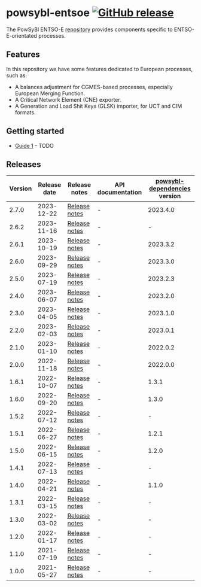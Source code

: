 # powsybl-entsoe [![GitHub release](https://img.shields.io/github/release/powsybl/powsybl-entsoe.svg?sort=semver)](https://github.com/powsybl/powsybl-entsoe/releases/)
The PowSyBl ENTSO-E [repository](https://github.com/powsybl/powsybl-entsoe) provides components specific to ENTSO-E-orientated processes.

## Features  

In this repository we have some features dedicated to European processes, such as:
- A balances adjustment for CGMES-based processes, especially European Merging Function.
- A Critical Network Element (CNE) exporter.
- A Generation and Load Shit Keys (GLSK) importer, for UCT and CIM formats.

## Getting started

- [Guide 1]() - TODO

## Releases

| Version | Release date | Release notes                                                                  | API documentation | [powsybl-dependencies](https://github.com/powsybl/powsybl-dependencies) version |
|---------|--------------|--------------------------------------------------------------------------------|-------------------|---------------------------------------------------------------------------------|
| 2.7.0   | 2023-12-22   | [Release notes](https://github.com/powsybl/powsybl-entsoe/releases/tag/v2.7.0) | -                 | 2023.4.0                                                                        |
| 2.6.2   | 2023-11-16   | [Release notes](https://github.com/powsybl/powsybl-entsoe/releases/tag/v2.6.2) | -                 | -                                                                               |
| 2.6.1   | 2023-10-19   | [Release notes](https://github.com/powsybl/powsybl-entsoe/releases/tag/v2.6.1) | -                 | 2023.3.2                                                                        |
| 2.6.0   | 2023-09-29   | [Release notes](https://github.com/powsybl/powsybl-entsoe/releases/tag/v2.6.0) | -                 | 2023.3.0                                                                        |
| 2.5.0   | 2023-07-19   | [Release notes](https://github.com/powsybl/powsybl-entsoe/releases/tag/v2.5.0) | -                 | 2023.2.3                                                                        |
| 2.4.0   | 2023-06-07   | [Release notes](https://github.com/powsybl/powsybl-entsoe/releases/tag/v2.4.0) | -                 | 2023.2.0                                                                        |
| 2.3.0   | 2023-04-05   | [Release notes](https://github.com/powsybl/powsybl-entsoe/releases/tag/v2.3.0) | -                 | 2023.1.0                                                                        |
| 2.2.0   | 2023-02-03   | [Release notes](https://github.com/powsybl/powsybl-entsoe/releases/tag/v2.2.0) | -                 | 2023.0.1                                                                        |
| 2.1.0   | 2023-01-10   | [Release notes](https://github.com/powsybl/powsybl-entsoe/releases/tag/v2.1.0) | -                 | 2022.0.2                                                                        |
| 2.0.0   | 2022-11-18   | [Release notes](https://github.com/powsybl/powsybl-entsoe/releases/tag/v2.0.0) | -                 | 2022.0.0                                                                        |
| 1.6.1   | 2022-10-07   | [Release notes](https://github.com/powsybl/powsybl-entsoe/releases/tag/v1.6.1) | -                 | 1.3.1                                                                           |
| 1.6.0   | 2022-09-20   | [Release notes](https://github.com/powsybl/powsybl-entsoe/releases/tag/v1.6.0) | -                 | 1.3.0                                                                           |
| 1.5.2   | 2022-07-12   | [Release notes](https://github.com/powsybl/powsybl-entsoe/releases/tag/v1.5.2) | -                 | -                                                                               |
| 1.5.1   | 2022-06-27   | [Release notes](https://github.com/powsybl/powsybl-entsoe/releases/tag/v1.5.1) | -                 | 1.2.1                                                                           |
| 1.5.0   | 2022-06-15   | [Release notes](https://github.com/powsybl/powsybl-entsoe/releases/tag/v1.5.0) | -                 | 1.2.0                                                                           |
| 1.4.1   | 2022-07-13   | [Release notes](https://github.com/powsybl/powsybl-entsoe/releases/tag/v1.4.1) | -                 | -                                                                               |
| 1.4.0   | 2022-04-21   | [Release notes](https://github.com/powsybl/powsybl-entsoe/releases/tag/v1.4.0) | -                 | 1.1.0                                                                           |
| 1.3.1   | 2022-03-15   | [Release notes](https://github.com/powsybl/powsybl-entsoe/releases/tag/v1.3.1) | -                 | -                                                                               |
| 1.3.0   | 2022-03-02   | [Release notes](https://github.com/powsybl/powsybl-entsoe/releases/tag/v1.3.0) | -                 | -                                                                               |
| 1.2.0   | 2022-01-17   | [Release notes](https://github.com/powsybl/powsybl-entsoe/releases/tag/v1.2.0) | -                 | -                                                                               |
| 1.1.0   | 2021-07-19   | [Release notes](https://github.com/powsybl/powsybl-entsoe/releases/tag/v1.1.0) | -                 | -                                                                               |
| 1.0.0   | 2021-05-27   | [Release notes](https://github.com/powsybl/powsybl-entsoe/releases/tag/v1.0.0) | -                 | -                                                                               |
